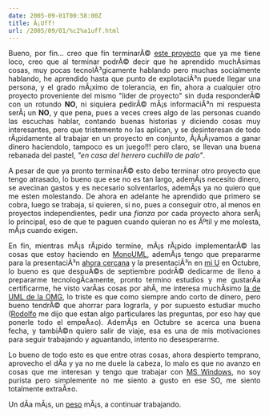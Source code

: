 ```yaml
---
date: 2005-09-01T00:58:00Z
title: Â¡Uff!
url: /2005/09/01/%c2%a1uff.html
---
```


<div style="clear:both;"></div>
<p style="text-align: justify;">Bueno, por fin... creo que fin terminarÃ© <a href="http://www.naftaforum.org">este proyecto</a> que ya me tiene loco, creo que al terminar podrÃ© decir que he aprendido muchÃ­simas cosas, muy pocas tecnolÃ³gicamente hablando pero muchas socialmente hablando, he aprendido hasta que punto de explotaciÃ³n puede llegar una persona, y el grado mÃ¡ximo de tolerancia, en fin, ahora a cualquier otro proyecto proveniente del mismo "lider de proyecto" sin duda responderÃ© con un rotundo <span style="font-weight:bold;">NO</span>, ni siquiera pedirÃ© mÃ¡s informaciÃ³n mi respuesta serÃ¡ un <span style="font-weight:bold;">NO</span>, y que pena, pues a veces crees algo de las personas cuando las escuchas hablar, contando buenas historias y diciendo cosas muy interesantes, pero que tristemente no las aplican, y se desinteresan de todo rÃ¡pidamente al trabajar en un proyecto en conjunto, Â¡Â¡Â¡vamos a ganar dinero haciendolo, tampoco es un juego!!! pero claro, se llevan una buena rebanada del pastel, <span style="font-style:italic;">"en casa del herrero cuchillo de palo"</span>.</p>
<p style="text-align: justify;">A pesar de que ya pronto terminarÃ© esto debo terminar otro proyecto que tengo atrasado, lo bueno que ese no es tan largo, ademÃ¡s necesito dinero, se avecinan gastos y es necesario solventarlos, ademÃ¡s ya no quiero que me esten molestando. De ahora en adelante he aprendido que primero se cobra, luego se trabaja, si quieren, si no, pues a conseguir otro, al menos en proyectos independientes, pedir una <span style="font-style:italic;">fianza</span> por cada proyecto ahora serÃ¡ lo principal, eso de que te paguen cuando quieran no es Ãºtil y me molesta, mÃ¡s cuando exigen.</p>
<p style="text-align: justify;">En fin, mientras mÃ¡s rÃ¡pido termine, mÃ¡s rÃ¡pido implementarÃ© las cosas que estoy haciendo en <a href="http://www.monouml.org">MonoUML</a>, ademÃ¡s tengo que prepararme para la presentaciÃ³n <a href="http://www.festivaldesoftwarelibre.org/">ahora cercana</a> y la presentaciÃ³n en <a href="http://www.itver.edu.mx/">mi U</a> en Octubre, lo bueno es que despuÃ©s de septiembre podrÃ© dedicarme de lleno a prepararme tecnologÃ­camente, pronto termino estudios y me gustarÃ­a certificarme, he visto varÃ­as cosas por ahÃ­, me interesa muchÃ­simo <a href="http://www.omg.org/uml-certification/index.htm">la de UML de la OMG</a>, lo triste es que como siempre ando corto de dinero, pero bueno tendrÃ© que ahorrar para lograrla, y por supuesto estudiar mucho (<a href="http://rodolfocampero.blogspot.com">Rodolfo</a> me dijo que estan algo particulares las preguntas, por eso hay que ponerle todo el empeÃ±o). AdemÃ¡s en Octubre se acerca una buena fecha, y tambiÃ©n quiero salir de viaje, esa es una de mis motivaciones para seguir trabajando y aguantando, intento no desesperarme.</p>
<p style="text-align: justify;">Lo bueno de todo esto es que entre otras cosas, ahora despierto temprano, aprovecho el dÃ­a y ya no me duele la cabeza, lo malo es que no avanzo en cosas que me interesan y tengo que trabajar con <a href="http://www.microsoft.com/windows/default.mspx">MS Windows</a>, no soy purista pero simplemente no me siento a gusto en ese SO, me siento totalmente extraÃ±o.</p>
<p style="text-align: justify;">Un dÃ­a mÃ¡s, un <a href="http://es.wikipedia.org/wiki/Peso_mexicano">peso</a> mÃ¡s, a continuar trabajando.</p>
<div style="clear:both; padding-bottom: 0.25em;"></div>
